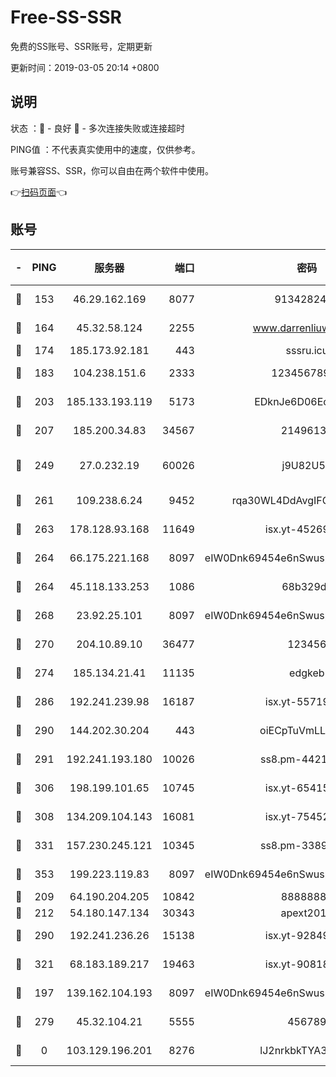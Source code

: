 # Free-SS-SSR

免费的SS账号、SSR账号，定期更新

更新时间：2019-03-05 20:14 +0800

## 说明

状态     ：🙂 - 良好 🙁 - 多次连接失败或连接超时

PING值   ：不代表真实使用中的速度，仅供参考。

账号兼容SS、SSR，你可以自由在两个软件中使用。

👉[扫码页面](https://liesauer.github.io/free-ss-ssr.github.io/)👈

## 账号

|-|PING|服务器|端口|密码|加密方式|区域|
|:----:|:----:|:-----:|-----:|:----:|:----:|:----:|
|🙂|153|46.29.162.169|8077|9134282479|aes-256-cfb|RU|
|🙂|164|45.32.58.124|2255|www.darrenliuwei.com|aes-256-cfb|JP|
|🙂|174|185.173.92.181|443|sssru.icu|rc4-md5|RU|
|🙂|183|104.238.151.6|2333|12345678900|aes-256-cfb|JP|
|🙂|203|185.133.193.119|5173|EDknJe6D06EoWDaw|aes-256-cfb|US|
|🙂|207|185.200.34.83|34567|21496138|aes-256-cfb|US|
|🙂|249|27.0.232.19|60026|j9U82U53|xchacha20-ietf-poly1305|HK|
|🙂|261|109.238.6.24|9452|rqa30WL4DdAvgIFG6Fs3znzTa|aes-256-cfb|FR|
|🙂|263|178.128.93.168|11649|isx.yt-45269107|aes-256-cfb|SG|
|🙂|264|66.175.221.168|8097|eIW0Dnk69454e6nSwuspv9DmS201tQ0D|aes-256-cfb|US|
|🙂|264|45.118.133.253|1086|68b329da|aes-256-cfb|SG|
|🙂|268|23.92.25.101|8097|eIW0Dnk69454e6nSwuspv9DmS201tQ0D|aes-256-cfb|US|
|🙂|270|204.10.89.10|36477|123456|aes-256-cfb|US|
|🙂|274|185.134.21.41|11135|edgkeb|aes-256-cfb|GB|
|🙂|286|192.241.239.98|16187|isx.yt-55719199|aes-256-cfb|US|
|🙂|290|144.202.30.204|443|oiECpTuVmLLxk4Ts|aes-256-cfb|US|
|🙂|291|192.241.193.180|10026|ss8.pm-44218245|aes-256-cfb|US|
|🙂|306|198.199.101.65|10745|isx.yt-65415460|aes-256-cfb|US|
|🙂|308|134.209.104.143|16081|isx.yt-75452571|aes-256-cfb|SG|
|🙂|331|157.230.245.121|10345|ss8.pm-33892732|aes-256-cfb|SG|
|🙂|353|199.223.119.83|8097|eIW0Dnk69454e6nSwuspv9DmS201tQ0D|aes-256-cfb|US|
|🙂|209|64.190.204.205|10842|88888888|rc4-md5|US|
|🙂|212|54.180.147.134|30343|apext2019|chacha20|KR|
|🙂|290|192.241.236.26|15138|isx.yt-92849961|aes-256-cfb|US|
|🙂|321|68.183.189.217|19463|isx.yt-90818322|aes-256-cfb|SG|
|🙁|197|139.162.104.193|8097|eIW0Dnk69454e6nSwuspv9DmS201tQ0D|aes-256-cfb|JP|
|🙁|279|45.32.104.21|5555|456789|aes-256-cfb|SG|
|🙁|0|103.129.196.201|8276|lJ2nrkbkTYA30wv0|aes-256-cfb|US|
